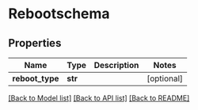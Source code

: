 # Rebootschema

## Properties
Name | Type | Description | Notes
------------ | ------------- | ------------- | -------------
**reboot_type** | **str** |  | [optional] 

[[Back to Model list]](../README.md#documentation-for-models) [[Back to API list]](../README.md#documentation-for-api-endpoints) [[Back to README]](../README.md)


